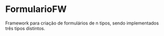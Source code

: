 # FormularioFW
Framework para criação de formulários de n tipos, sendo implementados três tipos distintos.
